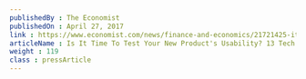 ```yaml
---
publishedBy : The Economist
publishedOn : April 27, 2017
link : https://www.economist.com/news/finance-and-economics/21721425-it-may-also-spawn-valuable-innovations-market-initial-coin-offerings
articleName : Is It Time To Test Your New Product's Usability? 13 Tech Experts Weigh In
weight : 119 
class : pressArticle
---
```


